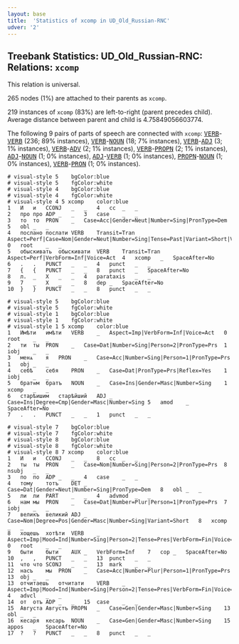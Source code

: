 ```yaml
---
layout: base
title:  'Statistics of xcomp in UD_Old_Russian-RNC'
udver: '2'
---
```


## Treebank Statistics: UD_Old_Russian-RNC: Relations: `xcomp`

This relation is universal.

265 nodes (1%) are attached to their parents as `xcomp`.

219 instances of `xcomp` (83%) are left-to-right (parent precedes child).
Average distance between parent and child is 4.75849056603774.

The following 9 pairs of parts of speech are connected with `xcomp`: <tt><a href="orv_rnc-pos-VERB.html">VERB</a></tt>-<tt><a href="orv_rnc-pos-VERB.html">VERB</a></tt> (236; 89% instances), <tt><a href="orv_rnc-pos-VERB.html">VERB</a></tt>-<tt><a href="orv_rnc-pos-NOUN.html">NOUN</a></tt> (18; 7% instances), <tt><a href="orv_rnc-pos-VERB.html">VERB</a></tt>-<tt><a href="orv_rnc-pos-ADJ.html">ADJ</a></tt> (3; 1% instances), <tt><a href="orv_rnc-pos-VERB.html">VERB</a></tt>-<tt><a href="orv_rnc-pos-ADV.html">ADV</a></tt> (2; 1% instances), <tt><a href="orv_rnc-pos-VERB.html">VERB</a></tt>-<tt><a href="orv_rnc-pos-PROPN.html">PROPN</a></tt> (2; 1% instances), <tt><a href="orv_rnc-pos-ADJ.html">ADJ</a></tt>-<tt><a href="orv_rnc-pos-NOUN.html">NOUN</a></tt> (1; 0% instances), <tt><a href="orv_rnc-pos-ADJ.html">ADJ</a></tt>-<tt><a href="orv_rnc-pos-VERB.html">VERB</a></tt> (1; 0% instances), <tt><a href="orv_rnc-pos-PROPN.html">PROPN</a></tt>-<tt><a href="orv_rnc-pos-NOUN.html">NOUN</a></tt> (1; 0% instances), <tt><a href="orv_rnc-pos-VERB.html">VERB</a></tt>-<tt><a href="orv_rnc-pos-PRON.html">PRON</a></tt> (1; 0% instances).


~~~ conllu
# visual-style 5	bgColor:blue
# visual-style 5	fgColor:white
# visual-style 4	bgColor:blue
# visual-style 4	fgColor:white
# visual-style 4 5 xcomp	color:blue
1	И	и	CCONJ	_	_	4	cc	_	_
2	про	про	ADP	_	_	3	case	_	_
3	то	то	PRON	_	Case=Acc|Gender=Neut|Number=Sing|PronType=Dem	5	obl	_	_
4	послано	послати	VERB	Transit=Tran	Aspect=Perf|Case=Nom|Gender=Neut|Number=Sing|Tense=Past|Variant=Short|VerbForm=Part|Voice=Pass	0	root	_	_
5	обыскивать	обыскивати	VERB	Transit=Tran	Aspect=Perf|VerbForm=Inf|Voice=Act	4	xcomp	_	SpaceAfter=No
6	.	.	PUNCT	_	_	4	punct	_	_
7	{	{	PUNCT	_	_	8	punct	_	SpaceAfter=No
8	л.	_	X	_	_	4	parataxis	_	_
9	7	_	X	_	_	8	dep	_	SpaceAfter=No
10	}	}	PUNCT	_	_	8	punct	_	_

~~~


~~~ conllu
# visual-style 5	bgColor:blue
# visual-style 5	fgColor:white
# visual-style 1	bgColor:blue
# visual-style 1	fgColor:white
# visual-style 1 5 xcomp	color:blue
1	Имѣти	имѣти	VERB	_	Aspect=Imp|VerbForm=Inf|Voice=Act	0	root	_	_
2	ти	ты	PRON	_	Case=Dat|Number=Sing|Person=2|PronType=Prs	1	iobj	_	_
3	менѧ	я	PRON	_	Case=Acc|Number=Sing|Person=1|PronType=Prs	1	obj	_	_
4	себѣ	себя	PRON	_	Case=Dat|PronType=Prs|Reflex=Yes	1	iobj	_	_
5	братѡм	братъ	NOUN	_	Case=Ins|Gender=Masc|Number=Sing	1	xcomp	_	_
6	старѣишим	старѣйший	ADJ	_	Case=Ins|Degree=Cmp|Gender=Masc|Number=Sing	5	amod	_	SpaceAfter=No
7	.	.	PUNCT	_	_	1	punct	_	_

~~~


~~~ conllu
# visual-style 7	bgColor:blue
# visual-style 7	fgColor:white
# visual-style 8	bgColor:blue
# visual-style 8	fgColor:white
# visual-style 8 7 xcomp	color:blue
1	И	и	CCONJ	_	_	8	cc	_	_
2	ты	ты	PRON	_	Case=Nom|Number=Sing|Person=2|PronType=Prs	8	nsubj	_	_
3	по	по	ADP	_	_	4	case	_	_
4	тому	тотъ	DET	_	Case=Dat|Gender=Neut|Number=Sing|PronType=Dem	8	obl	_	_
5	ли	ли	PART	_	_	4	advmod	_	_
6	нам	мы	PRON	_	Case=Dat|Number=Plur|Person=1|PronType=Prs	7	iobj	_	_
7	великъ	великий	ADJ	_	Case=Nom|Degree=Pos|Gender=Masc|Number=Sing|Variant=Short	8	xcomp	_	_
8	хощешь	хотѣти	VERB	_	Aspect=Imp|Mood=Ind|Number=Sing|Person=2|Tense=Pres|VerbForm=Fin|Voice=Act	0	root	_	_
9	быти	быти	AUX	_	VerbForm=Inf	7	cop	_	SpaceAfter=No
10	,	,	PUNCT	_	_	13	punct	_	_
11	что	что	SCONJ	_	_	13	mark	_	_
12	насъ	мы	PRON	_	Case=Acc|Number=Plur|Person=1|PronType=Prs	13	obj	_	_
13	отчитаешь	отчитати	VERB	_	Aspect=Imp|Mood=Ind|Number=Sing|Person=2|Tense=Pres|VerbForm=Fin|Voice=Act	4	advcl	_	_
14	от	отъ	ADP	_	_	15	case	_	_
15	Августа	Августъ	PROPN	_	Case=Gen|Gender=Masc|Number=Sing	13	obl	_	_
16	кесаря	кесарь	NOUN	_	Case=Gen|Gender=Masc|Number=Sing	15	appos	_	SpaceAfter=No
17	?	?	PUNCT	_	_	8	punct	_	_

~~~


